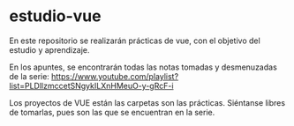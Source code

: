 # estudio-vue
En este repositorio se realizarán prácticas de vue, con el objetivo del estudio y aprendizaje.

En los apuntes, se encontrarán todas las notas tomadas y desmenuzadas de la serie:
    https://www.youtube.com/playlist?list=PLDllzmccetSNgykILXnHMeuO-y-gRcF-i

Los proyectos de VUE están las carpetas son las prácticas. 
    Siéntanse libres de tomarlas, pues son las que se encuentran en la serie.
